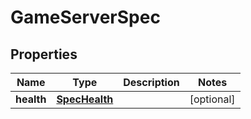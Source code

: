 
# GameServerSpec

## Properties
Name | Type | Description | Notes
------------ | ------------- | ------------- | -------------
**health** | [**SpecHealth**](SpecHealth.md) |  |  [optional]



